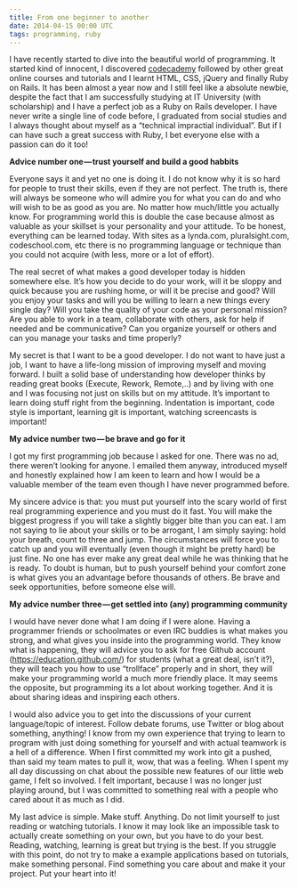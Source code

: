 ```yaml
---
title: From one beginner to another
date: 2014-04-15 00:00 UTC
tags: programming, ruby
---
```


I have recently started to dive into the beautiful world of programming. It started kind of innocent, I discovered [codecademy](http://www.codecademy.com/) followed by other great online courses and tutorials and I learnt HTML, CSS, jQuery and finally Ruby on Rails. It has been almost a year now and I still feel like a absolute newbie, despite the fact that I am successfully studying at IT University (with scholarship) and I have a perfect job as a Ruby on Rails developer. I have never write a single line of code before, I graduated from social studies and I always thought about myself as a “technical impractial individual”. But if I can have such a great success with Ruby, I bet everyone else with a passion can do it too!

**Advice number one — trust yourself and build a good habbits**

Everyone says it and yet no one is doing it. I do not know why it is so hard for people to trust their skills, even if they are not perfect. The truth is, there will always be someone who will admire you for what you can do and who will wish to be as good as you are. No matter how much/little you actually know. For programming world this is double the case because almost as valuable as your skillset is your personality and your attitude. To be honest, everything can be learned today. With sites as a lynda.com, pluralsight.com, codeschool.com, etc there is no programming language or technique than you could not acquire (with less, more or a lot of effort).

The real secret of what makes a good developer today is hidden somewhere else. It’s how you decide to do your work, will it be sloppy and quick because you are rushing home, or will it be precise and good? Will you enjoy your tasks and will you be willing to learn a new things every single day? Will you take the quality of your code as your personal mission? Are you able to work in a team, collaborate with others, ask for help if needed and be communicative? Can you organize yourself or others and can you manage your tasks and time properly?

My secret is that I want to be a good developer. I do not want to have just a job, I want to have a life-long mission of improving myself and moving forward. I built a solid base of understanding how developer thinks by reading great books (Execute, Rework, Remote,..) and by living with one and I was focusing not just on skills but on my attitude. It’s important to learn doing stuff right from the beginning. Indentation is important, code style is important, learning git is important, watching screencasts is important!

**My advice number two — be brave and go for it**

I got my first programming job because I asked for one. There was no ad, there weren’t looking for anyone. I emailed them anyway, introduced myself and honestly explained how I am keen to learn and how I would be a valuable member of the team even though I have never programmed before.

My sincere advice is that: you must put yourself into the scary world of first real programming experience and you must do it fast. You will make the biggest progress if you will take a slightly bigger bite than you can eat. I am not saying to lie about your skills or to be arrogant, I am simply saying: hold your breath, count to three and jump. The circumstances will force you to catch up and you will eventually (even though it might be pretty hard) be just fine. No one has ever make any great deal while he was thinking that he is ready. To doubt is human, but to push yourself behind your comfort zone is what gives you an advantage before thousands of others. Be brave and seek opportunities, before someone else will.

**My advice number three — get settled into (any) programming community**

I would have never done what I am doing if I were alone. Having a programmer friends or schoolmates or even IRC buddies is what makes you strong, and what gives you inside into the programming world. They know what is happening, they will advice you to ask for free Github account (https://education.github.com/) for students (what a great deal, isn’t it?), they will teach you how to use “trollface” properly and in short, they will make your programming world a much more friendly place. It may seems the opposite, but programming its a lot about working together. And it is about sharing ideas and inspiring each others.

I would also advice you to get into the discussions of your current language/topic of interest. Follow debate forums, use Twitter or blog about something, anything! I know from my own experience that trying to learn to program with just doing something for yourself and with actual teamwork is a hell of a difference. When I first committed my work into git a pushed, than said my team mates to pull it, wow, that was a feeling. When I spent my all day discussing on chat about the possible new features of our little web game, I felt so involved. I felt important, because I was no longer just playing around, but I was committed to something real with a people who cared about it as much as I did.

My last advice is simple. Make stuff. Anything. Do not limit yourself to just reading or watching tutorials. I know it may look like an impossible task to actually create something on your own, but you have to do your best. Reading, watching, learning is great but trying is the best. If you struggle with this point, do not try to make a example applications based on tutorials, make something personal. Find something you care about and make it your project. Put your heart into it!
